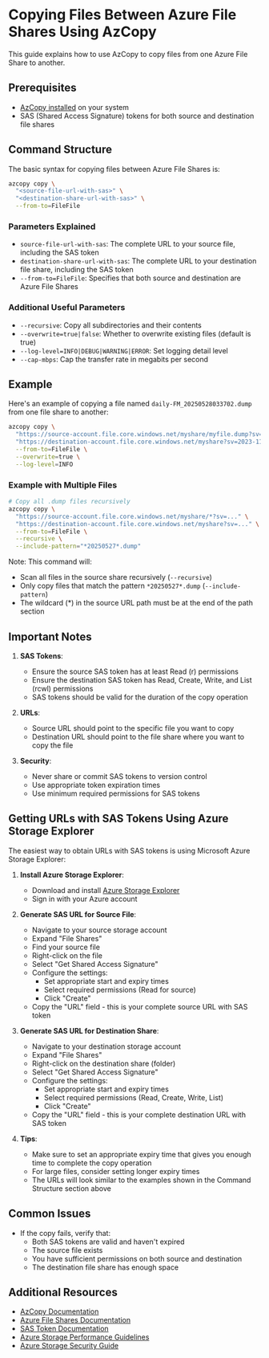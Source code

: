 # Copying Files Between Azure File Shares Using AzCopy

This guide explains how to use AzCopy to copy files from one Azure File Share to another.

## Prerequisites

- [AzCopy installed](https://learn.microsoft.com/en-us/azure/storage/common/storage-use-azcopy-v10) on your system
- SAS (Shared Access Signature) tokens for both source and destination file shares

## Command Structure

The basic syntax for copying files between Azure File Shares is:

```bash
azcopy copy \
  "<source-file-url-with-sas>" \
  "<destination-share-url-with-sas>" \
  --from-to=FileFile
```

### Parameters Explained

- `source-file-url-with-sas`: The complete URL to your source file, including the SAS token
- `destination-share-url-with-sas`: The complete URL to your destination file share, including the SAS token
- `--from-to=FileFile`: Specifies that both source and destination are Azure File Shares

### Additional Useful Parameters

- `--recursive`: Copy all subdirectories and their contents
- `--overwrite=true|false`: Whether to overwrite existing files (default is true)
- `--log-level=INFO|DEBUG|WARNING|ERROR`: Set logging detail level
- `--cap-mbps`: Cap the transfer rate in megabits per second

## Example

Here's an example of copying a file named `daily-FM_20250528033702.dump` from one file share to another:

```bash
azcopy copy \
  "https://source-account.file.core.windows.net/myshare/myfile.dump?sv=2023-11-03&st=...&se=...&sr=f&sp=r&sig=..." \
  "https://destination-account.file.core.windows.net/myshare?sv=2023-11-03&st=...&se=...&sr=s&sp=rcwl&sig=..." \
  --from-to=FileFile \
  --overwrite=true \
  --log-level=INFO
```

### Example with Multiple Files
```bash
# Copy all .dump files recursively
azcopy copy \
  "https://source-account.file.core.windows.net/myshare/*?sv=..." \
  "https://destination-account.file.core.windows.net/myshare?sv=..." \
  --from-to=FileFile \
  --recursive \
  --include-pattern="*20250527*.dump"
```

Note: This command will:
- Scan all files in the source share recursively (`--recursive`)
- Only copy files that match the pattern `*20250527*.dump` (`--include-pattern`)
- The wildcard (*) in the source URL path must be at the end of the path section

## Important Notes

1. **SAS Tokens**:
   - Ensure the source SAS token has at least Read (r) permissions
   - Ensure the destination SAS token has Read, Create, Write, and List (rcwl) permissions
   - SAS tokens should be valid for the duration of the copy operation

2. **URLs**:
   - Source URL should point to the specific file you want to copy
   - Destination URL should point to the file share where you want to copy the file

3. **Security**:
   - Never share or commit SAS tokens to version control
   - Use appropriate token expiration times
   - Use minimum required permissions for SAS tokens

## Getting URLs with SAS Tokens Using Azure Storage Explorer

The easiest way to obtain URLs with SAS tokens is using Microsoft Azure Storage Explorer:

1. **Install Azure Storage Explorer**:
   - Download and install [Azure Storage Explorer](https://azure.microsoft.com/features/storage-explorer/)
   - Sign in with your Azure account

2. **Generate SAS URL for Source File**:
   - Navigate to your source storage account
   - Expand "File Shares"
   - Find your source file
   - Right-click on the file
   - Select "Get Shared Access Signature"
   - Configure the settings:
     - Set appropriate start and expiry times
     - Select required permissions (Read for source)
     - Click "Create"
   - Copy the "URL" field - this is your complete source URL with SAS token

3. **Generate SAS URL for Destination Share**:
   - Navigate to your destination storage account
   - Expand "File Shares"
   - Right-click on the destination share (folder)
   - Select "Get Shared Access Signature"
   - Configure the settings:
     - Set appropriate start and expiry times
     - Select required permissions (Read, Create, Write, List)
     - Click "Create"
   - Copy the "URL" field - this is your complete destination URL with SAS token

4. **Tips**:
   - Make sure to set an appropriate expiry time that gives you enough time to complete the copy operation
   - For large files, consider setting longer expiry times
   - The URLs will look similar to the examples shown in the Command Structure section above

## Common Issues

- If the copy fails, verify that:
  - Both SAS tokens are valid and haven't expired
  - The source file exists
  - You have sufficient permissions on both source and destination
  - The destination file share has enough space

## Additional Resources

- [AzCopy Documentation](https://learn.microsoft.com/en-us/azure/storage/common/storage-use-azcopy-v10)
- [Azure File Shares Documentation](https://learn.microsoft.com/en-us/azure/storage/files/storage-files-introduction)
- [SAS Token Documentation](https://learn.microsoft.com/en-us/azure/storage/common/storage-sas-overview)
- [Azure Storage Performance Guidelines](https://learn.microsoft.com/en-us/azure/storage/common/storage-performance-checklist)
- [Azure Storage Security Guide](https://learn.microsoft.com/en-us/azure/storage/common/storage-security-guide) 